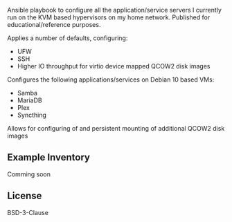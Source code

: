 Ansible playbook to configure all the application/service servers I currently run on the KVM based hypervisors on my home network. 
Published for educational/reference purposes. 

Applies a number of defaults, configuring:
- UFW
- SSH
- Higher IO throughput for virtio device mapped QCOW2 disk images

Configures the following applications/services on Debian 10 based VMs:
- Samba
- MariaDB
- Plex
- Syncthing

Allows for configuring of and persistent mounting of additional QCOW2 disk images

Example Inventory
-
Comming soon

License
-

BSD-3-Clause
